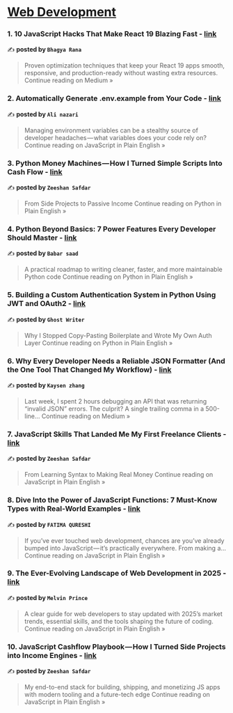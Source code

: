 
<h1><a href=https://medium.com/tag/web-development/recommended target="_blank" rel="noopener noreferrer">Web Development</a></h1>
<h3>1. 10 JavaScript Hacks That Make React 19 Blazing Fast - <a href="https://medium.com/@bhagyarana80/10-javascript-hacks-that-make-react-19-blazing-fast-1bc3594ee003?source=rss------web_development-5" target="_blank" rel="noopener noreferrer">link</a></h3>

✍️ **posted by `Bhagya Rana`**

<blockquote>Proven optimization techniques that keep your React 19 apps smooth, responsive, and production-ready without wasting extra resources.
Continue reading on Medium »</blockquote>

<h3>2. Automatically Generate .env.example from Your Code - <a href="https://javascript.plainenglish.io/automatically-generate-env-example-from-your-code-8eec67a784d4?source=rss------web_development-5" target="_blank" rel="noopener noreferrer">link</a></h3>

✍️ **posted by `Ali nazari`**

<blockquote>Managing environment variables can be a stealthy source of developer headaches — what variables does your code rely on?
Continue reading on JavaScript in Plain English »</blockquote>

<h3>3. Python Money Machines — How I Turned Simple Scripts Into Cash Flow - <a href="https://python.plainenglish.io/python-money-machines-how-i-turned-simple-scripts-into-cash-flow-6f196f0b9c84?source=rss------web_development-5" target="_blank" rel="noopener noreferrer">link</a></h3>

✍️ **posted by `Zeeshan Safdar`**

<blockquote>From Side Projects to Passive Income
Continue reading on Python in Plain English »</blockquote>

<h3>4. Python Beyond Basics: 7 Power Features Every Developer Should Master - <a href="https://python.plainenglish.io/python-beyond-basics-7-power-features-every-developer-should-master-ce503f3d7e19?source=rss------web_development-5" target="_blank" rel="noopener noreferrer">link</a></h3>

✍️ **posted by `Babar saad`**

<blockquote>A practical roadmap to writing cleaner, faster, and more maintainable Python code
Continue reading on Python in Plain English »</blockquote>

<h3>5. Building a Custom Authentication System in Python Using JWT and OAuth2 - <a href="https://python.plainenglish.io/building-a-custom-authentication-system-in-python-using-jwt-and-oauth2-f7a010d46fce?source=rss------web_development-5" target="_blank" rel="noopener noreferrer">link</a></h3>

✍️ **posted by `Ghost Writer`**

<blockquote>Why I Stopped Copy-Pasting Boilerplate and Wrote My Own Auth Layer
Continue reading on Python in Plain English »</blockquote>

<h3>6. Why Every Developer Needs a Reliable JSON Formatter (And the One Tool That Changed My Workflow) - <a href="https://medium.com/@kxzhang220/why-every-developer-needs-a-reliable-json-formatter-and-the-one-tool-that-changed-my-workflow-14a7317b5c0a?source=rss------web_development-5" target="_blank" rel="noopener noreferrer">link</a></h3>

✍️ **posted by `Kaysen zhang`**

<blockquote>Last week, I spent 2 hours debugging an API that was returning “invalid JSON” errors. The culprit? A single trailing comma in a 500-line…
Continue reading on Medium »</blockquote>

<h3>7. JavaScript Skills That Landed Me My First Freelance Clients - <a href="https://javascript.plainenglish.io/javascript-skills-that-landed-me-my-first-freelance-clients-52ea79f39ff8?source=rss------web_development-5" target="_blank" rel="noopener noreferrer">link</a></h3>

✍️ **posted by `Zeeshan Safdar`**

<blockquote>From Learning Syntax to Making Real Money
Continue reading on JavaScript in Plain English »</blockquote>

<h3>8.  Dive Into the Power of JavaScript Functions: 7 Must-Know Types with Real-World Examples - <a href="https://javascript.plainenglish.io/dive-into-the-power-of-javascript-functions-7-must-know-types-with-real-world-examples-196370d47a19?source=rss------web_development-5" target="_blank" rel="noopener noreferrer">link</a></h3>

✍️ **posted by `FATIMA QURESHI`**

<blockquote>If you’ve ever touched web development, chances are you’ve already bumped into JavaScript — it’s practically everywhere. From making a…
Continue reading on JavaScript in Plain English »</blockquote>

<h3>9. The Ever-Evolving Landscape of Web Development in 2025 - <a href="https://javascript.plainenglish.io/the-ever-evolving-landscape-of-web-development-in-2025-63cf816cd264?source=rss------web_development-5" target="_blank" rel="noopener noreferrer">link</a></h3>

✍️ **posted by `Melvin Prince`**

<blockquote>A clear guide for web developers to stay updated with 2025’s market trends, essential skills, and the tools shaping the future of coding.
Continue reading on JavaScript in Plain English »</blockquote>

<h3>10. JavaScript Cashflow Playbook — How I Turned Side Projects into Income Engines - <a href="https://javascript.plainenglish.io/javascript-cashflow-playbook-how-i-turned-side-projects-into-income-engines-c8a3793691cd?source=rss------web_development-5" target="_blank" rel="noopener noreferrer">link</a></h3>

✍️ **posted by `Zeeshan Safdar`**

<blockquote>My end-to-end stack for building, shipping, and monetizing JS apps with modern tooling and a future-tech edge
Continue reading on JavaScript in Plain English »</blockquote>

